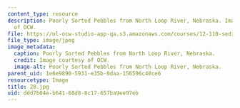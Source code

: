 ```yaml
---
content_type: resource
description: Poorly Sorted Pebbles from North Loop River, Nebraska. Image courtesy
  of OCW.
file: https://ol-ocw-studio-app-qa.s3.amazonaws.com/courses/12-110-sedimentary-geology-fall-2004/ddd7b04eb64168d88c17657ba9ee97eb_28.jpg
file_type: image/jpeg
image_metadata:
  caption: Poorly Sorted Pebbles from North Loop River, Nebraska.
  credit: Image courtesy of OCW.
  image-alt: Poorly Sorted Pebbles from North Loop River, Nebraska.
parent_uid: 1e6e9890-5931-e35b-0daa-156596c40ce6
resourcetype: Image
title: 28.jpg
uid: ddd7b04e-b641-68d8-8c17-657ba9ee97eb
---
```

